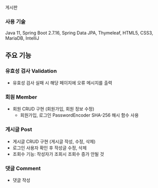 게시판

### 사용 기술
Java 11, Spring Boot 2.7.16, Spring Data JPA, Thymeleaf, HTML5, CSS3, MariaDB, IntelliJ

## 주요 기능

### 유효성 검사 Validation
- 유효성 검사 실패 시 해당 페이지에 오류 메시지를 출력


### 회원 Member
- 회원 CRUD 구현 (회원가입, 회원 정보 수정)
  - 회원가입, 로그인 PasswordEncoder SHA-256 해시 함수 사용


### 게시글 Post
- 게시글 CRUD 구현 (게시글 작성, 수정, 삭제)
- 로그인 사용자 확인 후 작성글 수정, 삭제
- 조회수 기능: 작성자가 조회시 조회수 증가 안될 것

### 댓글 Comment
- 댓글 작성